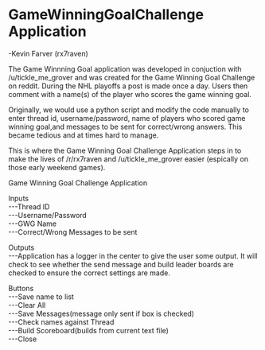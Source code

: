 # GameWinningGoalChallenge Application
-Kevin Farver (rx7raven)

The Game Winnning Goal application was developed in conjuction with /u/tickle_me_grover and was created for the Game Winning Goal Challenge on reddit. During the NHL playoffs a post is made  once a day.  Users then comment with a name(s) of the player who scores the game winning goal.

Originally, we would use a python script and modify the code manually to enter thread id, username/password, name of players who scored game winning goal,and messages to be sent for correct/wrong answers.  This became tedious and at times hard to manage.

This is where the Game Winning Goal Challenge Application steps in to make the lives of /r/rx7raven and /u/tickle_me_grover easier (espically on those early weekend games).

Game Winning Goal Challenge Application  

Inputs  
---Thread ID  
---Username/Password  
---GWG Name  
---Correct/Wrong Messages to be sent  

Outputs  
---Application has a logger in the center to give the user some output.  It will check to see whether the send message and build leader boards are checked to ensure the correct settings are made.  

Buttons  
---Save name to list  
---Clear All  
---Save Messages(message only sent if box is checked)  
---Check names against Thread  
---Build Scoreboard(builds from current text file)  
---Close  
